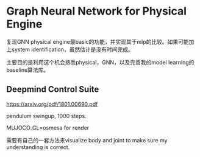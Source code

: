 # Graph Neural Network for Physical Engine

复现GNN physical engine最basic的功能，并实现其于mlp的比较。如果可能加上system identification，虽然估计是没有时间完成。

主要目的是利用这个机会熟悉physical，GNN，以及完善我的model learning的baseline算法库。


## Deepmind Control Suite

https://arxiv.org/pdf/1801.00690.pdf

pendulum swingup, 1000 steps.

MUJOCO_GL=osmesa for render

需要有自己的一套方法来visualize body and joint to make sure my understanding is correct.
